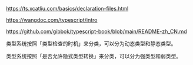https://ts.xcatliu.com/basics/declaration-files.html

https://wangdoc.com/typescript/intro

https://github.com/gibbok/typescript-book/blob/main/README-zh_CN.md

类型系统按照「类型检查的时机」来分类，可以分为动态类型和静态类型。

类型系统按照「是否允许隐式类型转换」来分类，可以分为强类型和弱类型。